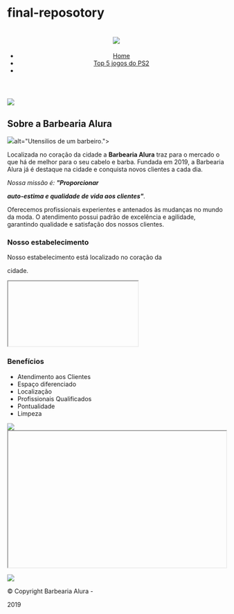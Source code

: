 # final-reposotory
<!DOCTYPE html>
<html lang="pt-br">
<head>
<meta charset="UTF-8">
<meta name="viewport" content="width=device-width">
<title>Jogos nostalgicos do PS2</title>
<link rel="stylesheet" href="reset.css">
<link rel="stylesheet" href="style.css">
<link
href="https://fonts.googleapis.com/css?family=Montserrat&display=swap"
rel="stylesheet">
</head>
<body>
<header>
<div class="caixa">
<h1><img src="logo.png"></h1>
<nav>
<ul>
<li><a href="index.html">Home</a></li>
<li><a href="produtos.html">Top 5 jogos do PS2</a></li>
<li><a href="contato.html"></a></li>
</ul>
</nav>
</div>
</header>
<img class="banner" src="banner.jpg">
<main>
<section class="principal">
<h2 class="titulo-principal">Sobre a Barbearia Alura</h2>
<img class="utensilios" src="utensilios.jpg"

alt="Utensilios de um barbeiro.">

<p>Localizada no coração da cidade a <strong>Barbearia
Alura</strong> traz para o mercado o que há de melhor para o seu cabelo e
barba. Fundada em 2019, a Barbearia Alura já é destaque na cidade e
conquista novos clientes a cada dia.</p>

<p id="missao"><em>Nossa missão é: <strong>"Proporcionar

auto-estima e qualidade de vida aos clientes"</strong>.</em></p>
<p>Oferecemos profissionais experientes e antenados às
mudanças no mundo da moda. O atendimento possui padrão de excelência e
agilidade, garantindo qualidade e satisfação dos nossos clientes.</p>

</section>
<section class="mapa">
<h3 class="titulo-principal">Nosso estabelecimento</h3>
<p>Nosso estabelecimento está localizado no coração da

cidade.</p>

<div class="mapa-conteudo">
<iframe

src="https://www.google.com/maps/embed?pb=!1m18!1m12!1m3!1d3656.448327836

5396!2d-46.63466568562861!3d-
23.588249068469487!2m3!1f0!2f0!3f0!3m2!1i1024!2i768!4f13.1!3m3!1m2!1s0x94

ce5a2b2ed7f3a1%3A0xab35da2f5ca62674!2sCaelum!5e0!3m2!1spt-
BR!2sbr!4v1568814489656!5m2!1spt-BR!2sbr" width="100%" height="300"

frameborder="0" style="border:0;" allowfullscreen=""></iframe>

</div>
</section>
<section class="beneficios">
<h3 class="titulo-principal">Benefícios</h3>
<div class="conteudo-beneficios">
<ul class="lista-beneficios">
<li class="itens">Atendimento aos Clientes</li>
<li class="itens">Espaço diferenciado</li>
<li class="itens">Localização</li>
<li class="itens">Profissionais Qualificados</li>
<li class="itens">Pontualidade</li>
<li class="itens">Limpeza</li>

</ul><img src="beneficios.jpg" class="imagem-
beneficios">

</div>
<div class="video">
<iframe width="100%" height="315"

src="https://www.youtube.com/embed/wcVVXUV0YUY" frameborder="0"

allow="accelerometer; autoplay; encrypted-media; gyroscope; picture-in-
picture" allowfullscreen></iframe>

</div>
</section>
</main>
<footer>
<img src="logo-branco.png">
<p class="copyright">&copy; Copyright Barbearia Alura -

2019</p>
</footer>
</body>
</html>